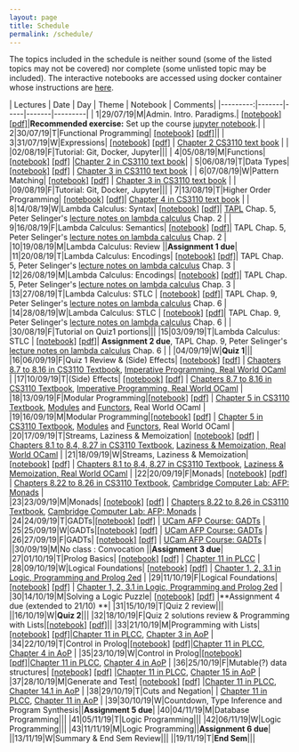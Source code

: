 ```yaml
---
layout: page
title: Schedule
permalink: /schedule/
---
```


The topics included in the schedule is neither sound (some of the listed topics
may not be covered) nor complete (some unlisted topic may be included). The
interactive notebooks are accessed using docker container whose instructions are
[here](https://github.com/kayceesrk/cs3100_f19#running-the-jupyter-notebooks).

| Lectures | Date  | Day | Theme | Notebook | Comments|
|---------:|-------|-----|-------|---------|
| 1|29/07/19|M|Admin. Intro. Paradigms.| [\[notebook\]](https://github.com/kayceesrk/cs3100_f19/blob/gh-pages/lectures/lec1/lec1.ipynb) [\[pdf\]]({{site.baseurl}}/lectures/lec1/lec1.pdf)|**Recommended exercise:** Set up the course [jupyter notebook](https://github.com/kayceesrk/cs3100_f19#running-the-jupyter-notebooks).|
| 2|30/07/19|T|Functional Programming| [\[notebook\]](https://github.com/kayceesrk/cs3100_f19/blob/gh-pages/lectures/lec2/lec2.ipynb) [\[pdf\]]({{site.baseurl}}/lectures/lec2/lec2.pdf)||
| 3|31/07/19|W|Expressions| [\[notebook\]](https://github.com/kayceesrk/cs3100_f19/blob/gh-pages/lectures/lec3/lec3.ipynb) [\[pdf\]]({{site.baseurl}}/lectures/lec3/lec3.pdf) | [Chapter 2 CS3110 text book](http://www.cs.cornell.edu/courses/cs3110/2019sp/textbook/basics/intro.html) |
|  |02/08/19|F|Tutorial: Git, Docker, Jupyter|||
| 4|05/08/19|M|Functions| [\[notebook\]](https://github.com/kayceesrk/cs3100_f19/blob/gh-pages/lectures/lec4/lec4.ipynb) [\[pdf\]]({{site.baseurl}}/lectures/lec4/lec4.pdf) |[Chapter 2 in CS3110 text book](http://www.cs.cornell.edu/courses/cs3110/2019sp/textbook/basics/intro.html)|
| 5|06/08/19|T|Data Types| [\[notebook\]](https://github.com/kayceesrk/cs3100_f19/blob/gh-pages/lectures/lec5/lec5.ipynb) [\[pdf\]]({{site.baseurl}}/lectures/lec5/lec5.pdf) | [Chapter 3 in CS3110 text book](http://www.cs.cornell.edu/courses/cs3110/2019sp/textbook/data/intro.html) |
| 6|07/08/19|W|Pattern Matching| [\[notebook\]](https://github.com/kayceesrk/cs3100_f19/blob/gh-pages/lectures/lec6/lec6.ipynb) [\[pdf\]]({{site.baseurl}}/lectures/lec6/lec6.pdf) | [Chapter 3 in CS3110 text book](http://www.cs.cornell.edu/courses/cs3110/2019sp/textbook/data/intro.html) |
|  |09/08/19|F|Tutorial: Git, Docker, Jupyter|||
| 7|13/08/19|T|Higher Order Programming| [\[notebook\]](https://github.com/kayceesrk/cs3100_f19/blob/gh-pages/lectures/lec7/lec7.ipynb) [\[pdf\]]({{site.baseurl}}/lectures/lec7/lec7.pdf)| [Chapter 4 in CS3110 text book](http://www.cs.cornell.edu/courses/cs3110/2019sp/textbook/hop/intro.html) |
| 8|14/08/19|W|Lambda Calculus: Syntax| [\[notebook\]](https://github.com/kayceesrk/cs3100_f19/blob/gh-pages/lectures/lec8/lec8.ipynb) [\[pdf\]]({{site.baseurl}}/lectures/lec8/lec8.pdf)| [TAPL](https://www.cis.upenn.edu/~bcpierce/tapl/) Chap. 5, Peter Selinger's [lecture notes on lambda calculus](https://arxiv.org/abs/0804.3434) Chap. 2 |
| 9|16/08/19|F|Lambda Calculus: Semantics| [\[notebook\]](https://github.com/kayceesrk/cs3100_f19/blob/gh-pages/lectures/lec9/lec9.ipynb) [\[pdf\]]({{site.baseurl}}/lectures/lec9/lec9.pdf)| TAPL Chap. 5, Peter Selinger's [lecture notes on lambda calculus](https://arxiv.org/abs/0804.3434) Chap. 2 |
|10|19/08/19|M|Lambda Calculus: Review ||**Assignment 1 due**|
|11|20/08/19|T|Lambda Calculus: Encodings| [\[notebook\]](https://github.com/kayceesrk/cs3100_f19/blob/gh-pages/lectures/lec10/lec10.ipynb) [\[pdf\]]({{site.baseurl}}/lectures/lec10/lec10.pdf)| TAPL Chap. 5, Peter Selinger's [lecture notes on lambda calculus](https://arxiv.org/abs/0804.3434) Chap. 3 |
|12|26/08/19|M|Lambda Calculus: Encodings| [\[notebook\]](https://github.com/kayceesrk/cs3100_f19/blob/gh-pages/lectures/lec10/lec10.ipynb) [\[pdf\]]({{site.baseurl}}/lectures/lec10/lec10.pdf)| TAPL Chap. 5, Peter Selinger's [lecture notes on lambda calculus](https://arxiv.org/abs/0804.3434) Chap. 3 |
|13|27/08/19|T|Lambda Calculus: STLC | [\[notebook\]](https://github.com/kayceesrk/cs3100_f19/blob/gh-pages/lectures/lec11/lec11.ipynb) [\[pdf\]]({{site.baseurl}}/lectures/lec11/lec11.pdf)| TAPL Chap. 9, Peter Selinger's [lecture notes on lambda calculus](https://arxiv.org/abs/0804.3434) Chap. 6 |
|14|28/08/19|W|Lambda Calculus: STLC | [\[notebook\]](https://github.com/kayceesrk/cs3100_f19/blob/gh-pages/lectures/lec11/lec11.ipynb) [\[pdf\]]({{site.baseurl}}/lectures/lec11/lec11.pdf)| TAPL Chap. 9, Peter Selinger's [lecture notes on lambda calculus](https://arxiv.org/abs/0804.3434) Chap. 6 |
|  |30/08/19|F|Tutorial on Quiz1 portions|||
|15|03/09/19|T|Lambda Calculus: STLC | [\[notebook\]](https://github.com/kayceesrk/cs3100_f19/blob/gh-pages/lectures/lec11/lec11.ipynb) [\[pdf\]]({{site.baseurl}}/lectures/lec11/lec11.pdf)| **Assignment 2 due**, TAPL Chap. 9, Peter Selinger's [lecture notes on lambda calculus](https://arxiv.org/abs/0804.3434) Chap. 6 |
|  |04/09/19|W|**Quiz 1**|||
|16|06/09/19|F|Quiz 1 Review & (Side) Effects| [\[notebook\]](https://github.com/kayceesrk/cs3100_f19/blob/gh-pages/lectures/lec12/lec12.ipynb) [\[pdf\]]({{site.baseurl}}/lectures/lec12/lec12.pdf) | [Chapters 8.7 to 8.16 in CS3110 Textbook](http://www.cs.cornell.edu/courses/cs3110/2019sp/textbook/ads/mutability.html), [Imperative Programming, Real World OCaml](https://dev.realworldocaml.org/imperative-programming.html) |
|17|10/09/19|T|(Side) Effects| [\[notebook\]](https://github.com/kayceesrk/cs3100_f19/blob/gh-pages/lectures/lec12/lec12.ipynb) [\[pdf\]]({{site.baseurl}}/lectures/lec12/lec12.pdf) | [Chapters 8.7 to 8.16 in CS3110 Textbook](http://www.cs.cornell.edu/courses/cs3110/2019sp/textbook/ads/mutability.html), [Imperative Programming, Real World OCaml](https://dev.realworldocaml.org/imperative-programming.html) |
|18|13/09/19|F|Modular Programming|[\[notebook\]](https://github.com/kayceesrk/cs3100_f19/blob/gh-pages/lectures/lec13/lec13.ipynb) [\[pdf\]]({{site.baseurl}}/lectures/lec13/lec13.pdf) | [Chapter 5 in CS3110 Textbook](https://www.cs.cornell.edu/courses/cs3110/2019sp/textbook/modules/intro.html), [Modules](https://dev.realworldocaml.org/files-modules-and-programs.html) and [Functors](https://dev.realworldocaml.org/functors.html), Real World OCaml |
|19|16/09/19|M|Modular Programming|[\[notebook\]](https://github.com/kayceesrk/cs3100_f19/blob/gh-pages/lectures/lec13/lec13.ipynb) [\[pdf\]]({{site.baseurl}}/lectures/lec13/lec13.pdf) | [Chapter 5 in CS3110 Textbook](https://www.cs.cornell.edu/courses/cs3110/2019sp/textbook/modules/intro.html), [Modules](https://dev.realworldocaml.org/files-modules-and-programs.html) and [Functors](https://dev.realworldocaml.org/functors.html), Real World OCaml |
|20|17/09/19|T|Streams, Laziness & Memoization| [\[notebook\]](https://github.com/kayceesrk/cs3100_f19/blob/gh-pages/lectures/lec14/lec14.ipynb) [\[pdf\]]({{site.baseurl}}/lectures/lec14/lec14.pdf) | [Chapters 8.1 to 8.4, 8.27 in CS3110 Textbook](https://www.cs.cornell.edu/courses/cs3110/2019sp/textbook/ads/infinite.html), [Laziness & Memoization, Real World OCaml](https://dev.realworldocaml.org/imperative-programming.html#scrollNav-5) |
|21|18/09/19|W|Streams, Laziness & Memoization| [\[notebook\]](https://github.com/kayceesrk/cs3100_f19/blob/gh-pages/lectures/lec14/lec14.ipynb) [\[pdf\]]({{site.baseurl}}/lectures/lec14/lec14.pdf) | [Chapters 8.1 to 8.4, 8.27 in CS3110 Textbook](https://www.cs.cornell.edu/courses/cs3110/2019sp/textbook/ads/infinite.html), [Laziness & Memoization, Real World OCaml](https://dev.realworldocaml.org/imperative-programming.html#scrollNav-5) |
|22|20/09/19|F|Monads| [\[notebook\]](https://github.com/kayceesrk/cs3100_f19/blob/gh-pages/lectures/lec15/lec15.ipynb) [\[pdf\]]({{site.baseurl}}/lectures/lec15/lec15.pdf) | [Chapters 8.22 to 8.26  in CS3110 Textbook](https://www.cs.cornell.edu/courses/cs3110/2019sp/textbook/ads/monads.html), [Cambridge Computer Lab: AFP: Monads](https://www.cl.cam.ac.uk/teaching/1516/L28/monads-etc.pdf) |  
|23|23/09/19|M|Monads| [\[notebook\]](https://github.com/kayceesrk/cs3100_f19/blob/gh-pages/lectures/lec15/lec15.ipynb) [\[pdf\]]({{site.baseurl}}/lectures/lec15/lec15.pdf) | [Chapters 8.22 to 8.26  in CS3110 Textbook](https://www.cs.cornell.edu/courses/cs3110/2019sp/textbook/ads/monads.html), [Cambridge Computer Lab: AFP: Monads](https://www.cl.cam.ac.uk/teaching/1516/L28/monads-etc.pdf) |  
|24|24/09/19|T|GADTs|[\[notebook\]](https://github.com/kayceesrk/cs3100_f19/blob/gh-pages/lectures/lec16/lec16.ipynb) [\[pdf\]]({{site.baseurl}}/lectures/lec16/lec16.pdf) | [UCam AFP Course: GADTs](https://www.cl.cam.ac.uk/teaching/1415/L28/gadts.pdf) |
|25|25/09/19|W|GADTs|[\[notebook\]](https://github.com/kayceesrk/cs3100_f19/blob/gh-pages/lectures/lec16/lec16.ipynb) [\[pdf\]]({{site.baseurl}}/lectures/lec16/lec16.pdf) | [UCam AFP Course: GADTs](https://www.cl.cam.ac.uk/teaching/1415/L28/gadts.pdf) |
|26|27/09/19|F|GADTs| [\[notebook\]](https://github.com/kayceesrk/cs3100_f19/blob/gh-pages/lectures/lec16/lec16.ipynb) [\[pdf\]]({{site.baseurl}}/lectures/lec16/lec16.pdf) | [UCam AFP Course: GADTs](https://www.cl.cam.ac.uk/teaching/1415/L28/gadts.pdf) |
||30/09/19|M|No class : Convocation ||**Assignment 3 due**|
|27|01/10/19|T|Prolog Basics| [\[notebook\]](https://github.com/kayceesrk/cs3100_f19/blob/gh-pages/lectures/lec17/lec17.ipynb) [\[pdf\]]({{site.baseurl}}/lectures/lec17/lec17.pdf) | [Chapter 11 in PLCC](https://www.amazon.in/Programming-Languages-Concepts-Constructs-2e/dp/8177584227) |
|28|09/10/19|W|Logical Foundations| [\[notebook\]](https://github.com/kayceesrk/cs3100_f19/blob/gh-pages/lectures/lec18/lec18.ipynb) [\[pdf\]]({{site.baseurl}}/lectures/lec18/lec18.pdf) | [Chapter 1, 2, 3.1 in Logic, Programming and Prolog 2ed](https://www.ida.liu.se/~ulfni53/lpp/) |
|29|11/10/19|F|Logical Foundations| [\[notebook\]](https://github.com/kayceesrk/cs3100_f19/blob/gh-pages/lectures/lec18/lec18.ipynb) [\[pdf\]]({{site.baseurl}}/lectures/lec18/lec18.pdf) | [Chapter 1, 2, 3.1 in Logic, Programming and Prolog 2ed](https://www.ida.liu.se/~ulfni53/lpp/) |
|30|14/10/19|M|Solving a Logic Puzzle| [\[notebook\]](https://github.com/kayceesrk/cs3100_f19/blob/gh-pages/lectures/lec19/lec19.ipynb) [\[pdf\]]({{site.baseurl}}/lectures/lec19/lec19.pdf) |**Assignment 4 due (extended to 21/10) **|
|31|15/10/19|T|Quiz 2 review|||
||16/10/19|W|**Quiz 2**|||
|32|18/10/19|F|Quiz 2 solutions review & Programming with Lists|[\[notebook\]](https://github.com/kayceesrk/cs3100_f19/blob/gh-pages/lectures/lec20/lec20.ipynb) [\[pdf\]]({{site.baseurl}}/lectures/lec20/lec20.pdf)||
|33|21/10/19|M|Programming with Lists|[\[notebook\]](https://github.com/kayceesrk/cs3100_f19/blob/gh-pages/lectures/lec20/lec20.ipynb) [\[pdf\]]({{site.baseurl}}/lectures/lec20/lec20.pdf)|[Chapter 11 in PLCC](https://www.amazon.in/Programming-Languages-Concepts-Constructs-2e/dp/8177584227), [Chapter 3 in AoP](https://mitpress.mit.edu/books/art-prolog-second-edition) |
|34|22/10/19|T|Control in Prolog|[\[notebook\]](https://github.com/kayceesrk/cs3100_f19/blob/gh-pages/lectures/lec21/lec21.ipynb) [\[pdf\]]({{site.baseurl}}/lectures/lec21/lec21.pdf)|[Chapter 11 in PLCC](https://www.amazon.in/Programming-Languages-Concepts-Constructs-2e/dp/8177584227), [Chapter 4 in AoP](https://mitpress.mit.edu/books/art-prolog-second-edition) |
|35|23/10/19|W|Control in Prolog|[\[notebook\]](https://github.com/kayceesrk/cs3100_f19/blob/gh-pages/lectures/lec21/lec21.ipynb) [\[pdf\]]({{site.baseurl}}/lectures/lec21/lec21.pdf)|[Chapter 11 in PLCC](https://www.amazon.in/Programming-Languages-Concepts-Constructs-2e/dp/8177584227), [Chapter 4 in AoP](https://mitpress.mit.edu/books/art-prolog-second-edition) |
|36|25/10/19|F|Mutable(?) data structures| [\[notebook\]](https://github.com/kayceesrk/cs3100_f19/blob/gh-pages/lectures/lec22/lec22.ipynb) [\[pdf\]]({{site.baseurl}}/lectures/lec22/lec22.pdf) |[Chapter 11 in PLCC](https://www.amazon.in/Programming-Languages-Concepts-Constructs-2e/dp/8177584227), [Chapter 15 in AoP](https://mitpress.mit.edu/books/art-prolog-second-edition) |
|37|28/10/19|M|Generate and Test| [\[notebook\]](https://github.com/kayceesrk/cs3100_f19/blob/gh-pages/lectures/lec23/lec23.ipynb) [\[pdf\]]({{site.baseurl}}/lectures/lec23/lec23.pdf) |[Chapter 11 in PLCC](https://www.amazon.in/Programming-Languages-Concepts-Constructs-2e/dp/8177584227), [Chapter 14.1 in AoP](https://mitpress.mit.edu/books/art-prolog-second-edition) |
|38|29/10/19|T|Cuts and Negation| | [Chapter 11 in PLCC](https://www.amazon.in/Programming-Languages-Concepts-Constructs-2e/dp/8177584227), [Chapter 11 in AoP](https://mitpress.mit.edu/books/art-prolog-second-edition) |
|39|30/10/19|W|Countdown, Type Inference and Program Synthesis||**Assignment 5 due**|
|40|04/11/19|M|Database Programming|||
|41|05/11/19|T|Logic Programming|||
|42|06/11/19|W|Logic Programming|||
|43|11/11/19|M|Logic Programming||**Assignment 6 due**|
||13/11/19|W|Summary & End Sem Review|||
||19/11/19|T|**End Sem**|||
